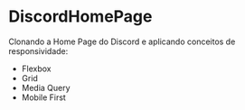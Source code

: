 # DiscordHomePage
Clonando a Home Page do Discord e aplicando conceitos de responsividade:
* Flexbox
* Grid
* Media Query
* Mobile First
